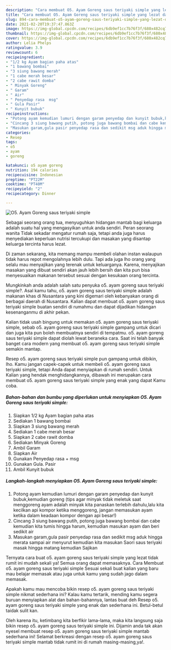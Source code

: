 ```yaml
---
description: "Cara membuat O5. Ayam Goreng saus teriyaki simple yang lezat dan Mudah Dibuat"
title: "Cara membuat O5. Ayam Goreng saus teriyaki simple yang lezat dan Mudah Dibuat"
slug: 894-cara-membuat-o5-ayam-goreng-saus-teriyaki-simple-yang-lezat-dan-mudah-dibuat
date: 2021-02-20T19:37:47.863Z
image: https://img-global.cpcdn.com/recipes/6db9ef1cc7b76f3f/680x482cq70/o5-ayam-goreng-saus-teriyaki-simple-foto-resep-utama.jpg
thumbnail: https://img-global.cpcdn.com/recipes/6db9ef1cc7b76f3f/680x482cq70/o5-ayam-goreng-saus-teriyaki-simple-foto-resep-utama.jpg
cover: https://img-global.cpcdn.com/recipes/6db9ef1cc7b76f3f/680x482cq70/o5-ayam-goreng-saus-teriyaki-simple-foto-resep-utama.jpg
author: Lelia Phelps
ratingvalue: 3.9
reviewcount: 6
recipeingredient:
- "1/2 kg Ayam bagian paha atas"
- "1 bawang bombai"
- "3 siung bawang merah"
- "1 cabe merah besar"
- "2 cabe rawit domba"
- " Minyak Goreng"
- " Garam"
- " Air"
- " Penyedap rasa  msg"
- " Gula Pasir"
- " Kunyit bubuk"
recipeinstructions:
- "Potong ayam kemudian lumuri dengan garam penyedap dan kunyit bubuk,kemudian goreng (tips agar minyak tidak meletuk saat menggoreng ayam adalah minyak kita panaskan terlebih dahulu,lalu kita kecilkan api kompor ketika menggoreng, jangan memasukan ayam ketika dalam keadaan kompor dengan api besar!)"
- "Cincang 3 siung bawang putih, potong juga bawang bombai dan cabe kemudian kita tumis hingga harum, kemudian masukan ayam dan beri sedikit air"
- "Masukan garam,gula pasir penyedap rasa dan sedikit msg aduk hingga merata sampai air menyurut kemudian kita masukan Saori saus teriyaki masak hingga matang kemudian Sajikan"
categories:
- Resep
tags:
- o5
- ayam
- goreng

katakunci: o5 ayam goreng 
nutrition: 194 calories
recipecuisine: Indonesian
preptime: "PT22M"
cooktime: "PT40M"
recipeyield: "2"
recipecategory: Dinner

---
```



![O5. Ayam Goreng saus teriyaki simple](https://img-global.cpcdn.com/recipes/6db9ef1cc7b76f3f/680x482cq70/o5-ayam-goreng-saus-teriyaki-simple-foto-resep-utama.jpg)

Sebagai seorang orang tua, menyuguhkan hidangan mantab bagi keluarga adalah suatu hal yang mengasyikan untuk anda sendiri. Peran seorang  wanita Tidak sekadar mengatur rumah saja, tetapi anda juga harus menyediakan keperluan nutrisi tercukupi dan masakan yang disantap keluarga tercinta harus lezat.

Di zaman  sekarang, kita memang mampu membeli olahan instan walaupun tidak harus repot mengolahnya lebih dulu. Tapi ada juga lho orang yang selalu mau menyajikan yang terenak untuk keluarganya. Karena, menyajikan masakan yang dibuat sendiri akan jauh lebih bersih dan kita pun bisa menyesuaikan makanan tersebut sesuai dengan kesukaan orang tercinta. 



Mungkinkah anda adalah salah satu penyuka o5. ayam goreng saus teriyaki simple?. Asal kamu tahu, o5. ayam goreng saus teriyaki simple adalah makanan khas di Nusantara yang kini digemari oleh kebanyakan orang di berbagai daerah di Nusantara. Kalian dapat membuat o5. ayam goreng saus teriyaki simple buatan sendiri di rumahmu dan dapat dijadikan hidangan kesenanganmu di akhir pekan.

Kalian tidak usah bingung untuk memakan o5. ayam goreng saus teriyaki simple, sebab o5. ayam goreng saus teriyaki simple gampang untuk dicari dan juga kita pun boleh membuatnya sendiri di tempatmu. o5. ayam goreng saus teriyaki simple dapat diolah lewat beraneka cara. Saat ini telah banyak banget cara modern yang membuat o5. ayam goreng saus teriyaki simple semakin mantap.

Resep o5. ayam goreng saus teriyaki simple pun gampang untuk dibikin, lho. Kamu jangan capek-capek untuk membeli o5. ayam goreng saus teriyaki simple, tetapi Anda dapat menyiapkan di rumah sendiri. Untuk Kalian yang hendak menghidangkannya, dibawah ini merupakan cara membuat o5. ayam goreng saus teriyaki simple yang enak yang dapat Kamu coba.

<!--inarticleads1-->

##### Bahan-bahan dan bumbu yang diperlukan untuk menyiapkan O5. Ayam Goreng saus teriyaki simple:

1. Siapkan 1/2 kg Ayam bagian paha atas
1. Sediakan 1 bawang bombai
1. Siapkan 3 siung bawang merah
1. Sediakan 1 cabe merah besar
1. Siapkan 2 cabe rawit domba
1. Sediakan  Minyak Goreng
1. Ambil  Garam
1. Siapkan  Air
1. Gunakan  Penyedap rasa + msg
1. Gunakan  Gula. Pasir
1. Ambil  Kunyit bubuk




<!--inarticleads2-->

##### Langkah-langkah menyiapkan O5. Ayam Goreng saus teriyaki simple:

1. Potong ayam kemudian lumuri dengan garam penyedap dan kunyit bubuk,kemudian goreng (tips agar minyak tidak meletuk saat menggoreng ayam adalah minyak kita panaskan terlebih dahulu,lalu kita kecilkan api kompor ketika menggoreng, jangan memasukan ayam ketika dalam keadaan kompor dengan api besar!)
1. Cincang 3 siung bawang putih, potong juga bawang bombai dan cabe kemudian kita tumis hingga harum, kemudian masukan ayam dan beri sedikit air
1. Masukan garam,gula pasir penyedap rasa dan sedikit msg aduk hingga merata sampai air menyurut kemudian kita masukan Saori saus teriyaki masak hingga matang kemudian Sajikan




Ternyata cara buat o5. ayam goreng saus teriyaki simple yang lezat tidak rumit ini mudah sekali ya! Semua orang dapat memasaknya. Cara Membuat o5. ayam goreng saus teriyaki simple Sesuai sekali buat kalian yang baru mau belajar memasak atau juga untuk kamu yang sudah jago dalam memasak.

Apakah kamu mau mencoba bikin resep o5. ayam goreng saus teriyaki simple nikmat sederhana ini? Kalau kamu tertarik, mending kamu segera buruan menyiapkan alat dan bahan-bahannya, lantas buat deh Resep o5. ayam goreng saus teriyaki simple yang enak dan sederhana ini. Betul-betul taidak sulit kan. 

Oleh karena itu, ketimbang kita berfikir lama-lama, maka kita langsung saja bikin resep o5. ayam goreng saus teriyaki simple ini. Dijamin anda tak akan nyesel membuat resep o5. ayam goreng saus teriyaki simple mantab sederhana ini! Selamat berkreasi dengan resep o5. ayam goreng saus teriyaki simple mantab tidak rumit ini di rumah masing-masing,ya!.


